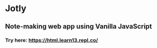 # Jotly
## Note-making web app using Vanilla JavaScript
### Try here: https://html.learn13.repl.co/
